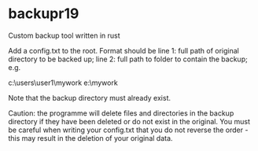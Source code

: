 # backupr19
Custom backup tool written in rust

Add a config.txt to the root. Format should be line 1: full path of original directory to be backed up; line 2: full path to folder to contain the backup; e.g.

c:\\users\\user1\\mywork
e:\\mywork

Note that the backup directory must already exist.

Caution: the programme will delete files and directories in the backup directory if they have been deleted or do not exist in the original. You must be careful when writing your config.txt that you do not reverse the order - this may result in the deletion of your original data.
